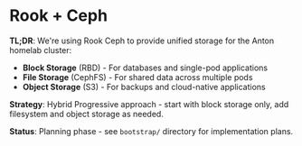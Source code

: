 # Rook + Ceph

**TL;DR**: We're using Rook Ceph to provide unified storage for the Anton homelab cluster:
- **Block Storage** (RBD) - For databases and single-pod applications
- **File Storage** (CephFS) - For shared data across multiple pods
- **Object Storage** (S3) - For backups and cloud-native applications

**Strategy**: Hybrid Progressive approach - start with block storage only, add filesystem and object storage as needed.

**Status**: Planning phase - see `bootstrap/` directory for implementation plans.

